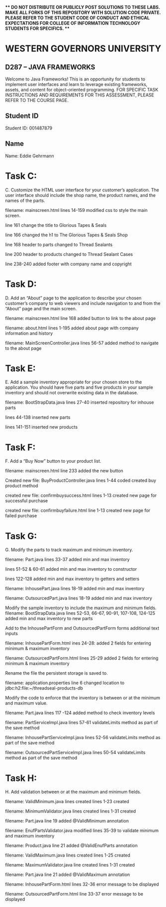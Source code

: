 <strong>** DO NOT DISTRIBUTE OR PUBLICLY POST SOLUTIONS TO THESE LABS. MAKE ALL FORKS OF THIS REPOSITORY WITH SOLUTION CODE PRIVATE. PLEASE REFER TO THE STUDENT CODE OF CONDUCT AND ETHICAL EXPECTATIONS FOR COLLEGE OF INFORMATION TECHNOLOGY STUDENTS FOR SPECIFICS. ** </strong>

# WESTERN GOVERNORS UNIVERSITY 
## D287 – JAVA FRAMEWORKS
Welcome to Java Frameworks! This is an opportunity for students to implement user interfaces and learn to leverage existing frameworks, assets, and content for object-oriented programming.
FOR SPECIFIC TASK INSTRUCTIONS AND REQUIREMENTS FOR THIS ASSESSMENT, PLEASE REFER TO THE COURSE PAGE.
## Student ID
Student ID: 001487879
## Name
Name: Eddie Gehrmann

# Task C:
C. Customize the HTML user interface for your customer’s application. The user interface should include the shop name, the product names, and the names of the parts.

filename: mainscreen.html
lines 14-159 modified css to style the main screen.

line 161 change the title to Glorious Tapes & Seals

line 166 changed the h1 to The Glorious Tapes & Seals Shop

line 168 header to parts changed to Thread Sealants

line 200 header to products changed to Thread Sealant Cases

line 238-240 added footer with company name and copyright

# Task D:
D. Add an “About” page to the application to describe your chosen customer’s company to web viewers and include navigation to and from the “About” page and the main screen.

filename: mainscreen.html
line 168 added button to link to the about page

filename: about.html
lines 1-195 added about page with company information and history

filename: MainScreenController.java
lines 56-57 added method to navigate to the about page

# Task E:
E. Add a sample inventory appropriate for your chosen store to the application. You should have five parts and five products in your sample inventory and should not overwrite existing data in the database.

filename: BootStrapData.java
lines 27-40 inserted repository for inhouse parts

lines 44-138 inserted new parts

lines 141-151 inserted new products

# Task F:
F. Add a “Buy Now” button to your product list. 

filename: mainscreen.html
line 233 added the new button

Created new file: BuyProductController.java
lines 1-44 coded created buy product method

created new file: confirmbuysuccess.html
lines 1-13 created new page for successful purchase

created new file: confirmbuyfailure.html
line 1-13 created new page for failed purchase

# Task G:
G. Modify the parts to track maximum and minimum inventory.

filename: Part.java
lines 33-37 added min and max inventory

lines 51-52 & 60-61 added min and max inventory to constructor

lines 122-128 added min and max inventory to getters and setters

filename: InhousePart.java
lines 18-19 added min and max inventory

filename: OutsourcedPart.java
lines 18-19 added min and max inventory

Modify the sample inventory to include the maximum and minimum fields.
filename: BootStrapData.java
lines 52-53, 66-67, 90-91, 107-108, 124-125 added min and max inventory to new parts

Add to the InhousePartForm and OutsourcedPartForm forms additional text inputs

filename: InhousePartForm.html
ines 24-28: added 2 fields for entering minimum & maximum inventory 

filename: OutsourcedPartForm.html
lines 25-29 added 2 fields for entering minimum & maximum inventory

Rename the file the persistent storage is saved to.

filename: application.properties
line 6 changed location to jdbc:h2:file:~/threadseal-products-db

Modify the code to enforce that the inventory is between or at the minimum and maximum value.

filename: Part.java
lines 117 -124 added method to check inventory levels

filename: PartServiceImpl.java
lines 57-61 validateLimits method as part of the save method

filename: InhousePartServiceImpl.java
lines 52-56 validateLimits method as part of the save method

filename: OutsourcedPartServiceImpl.java
lines 50-54  validateLimits method as part of the save method

# Task H:
H. Add validation between or at the maximum and minimum fields.

filename: ValidMinimum.java lines created
lines 1-23 created

filename: MinimumValidator.java lines created
lines 1-31 created

filename: Part.java
line 19 added @ValidMinimum annotation

filename: EnufPartsValidator.java
modified lines 35-39 to validate minimum and maximum inventory

filename: Product.java
line 21 added @ValidEnufParts annotation

filename: ValidMaximum.java lines created
lines 1-25 created

filename: MaximumValidator.java line created
lines 1-31 created

filename: Part.java
line 21 added @ValidMaximum annotation

filename: InhousePartForm.html
lines 32-36 error message to be displayed

filename: OutsourcedPartForm.html
line 33-37 error message to be displayed



